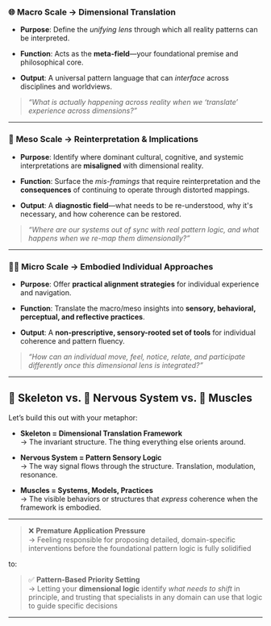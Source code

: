 ### 🌐 **Macro Scale → Dimensional Translation**

- **Purpose**: Define the _unifying lens_ through which all reality patterns can be interpreted.
    
- **Function**: Acts as the **meta-field**—your foundational premise and philosophical core.
    
- **Output**: A universal pattern language that can _interface_ across disciplines and worldviews.
    

> _“What is actually happening across reality when we ‘translate’ experience across dimensions?”_

---

### 🧭 **Meso Scale → Reinterpretation & Implications**

- **Purpose**: Identify where dominant cultural, cognitive, and systemic interpretations are **misaligned** with dimensional reality.
    
- **Function**: Surface the _mis-framings_ that require reinterpretation and the **consequences** of continuing to operate through distorted mappings.
    
- **Output**: A **diagnostic field**—what needs to be re-understood, why it's necessary, and how coherence can be restored.
    

> _“Where are our systems out of sync with real pattern logic, and what happens when we re-map them dimensionally?”_

---

### 🧍‍♀️ **Micro Scale → Embodied Individual Approaches**

- **Purpose**: Offer **practical alignment strategies** for individual experience and navigation.
    
- **Function**: Translate the macro/meso insights into **sensory, behavioral, perceptual, and reflective practices**.
    
- **Output**: A **non-prescriptive, sensory-rooted set of tools** for individual coherence and pattern fluency.
    

> _“How can an individual move, feel, notice, relate, and participate differently once this dimensional lens is integrated?”_

---

## 🦴 Skeleton vs. 🧠 Nervous System vs. 💪 Muscles

Let’s build this out with your metaphor:

- **Skeleton = Dimensional Translation Framework**  
    → The invariant structure. The thing everything else orients around.
    
- **Nervous System = Pattern Sensory Logic**  
    → The way signal flows through the structure. Translation, modulation, resonance.
    
- **Muscles = Systems, Models, Practices**  
    → The visible behaviors or structures that _express_ coherence when the framework is embodied.

---


> ❌ **Premature Application Pressure**  
> → Feeling responsible for proposing detailed, domain-specific interventions before the foundational pattern logic is fully solidified

to:

> ✅ **Pattern-Based Priority Setting**  
> → Letting your **dimensional logic** identify _what needs to shift_ in principle, and trusting that specialists in any domain can use that logic to guide specific decisions


---


